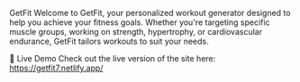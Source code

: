 GetFit
Welcome to GetFit, your personalized workout generator designed to help you achieve your fitness goals. Whether you're targeting specific muscle groups, working on strength, hypertrophy, or cardiovascular endurance, GetFit tailors workouts to suit your needs.


🚀 Live Demo
Check out the live version of the site here: https://getfit7.netlify.app/
